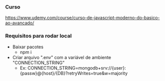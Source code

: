 ### Curso
https://www.udemy.com/course/curso-de-javascript-moderno-do-basico-ao-avancado/

### Requisitos para rodar local
- Baixar pacotes
    - npm i
- Criar arquivo ".env" com a variável de ambiente "CONNECTION_STRING"
    - Ex: CONNECTION_STRING=mongodb+srv://{user}:{passw}@{host}/{DB}?retryWrites=true&w=majority
